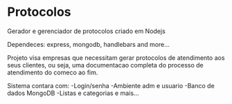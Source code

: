 # Protocolos
Gerador e gerenciador de protocolos criado em Nodejs 

Dependeces: express, mongodb, handlebars and more...

Projeto visa empresas que necessitam gerar protocolos de atendimento aos seus clientes, ou seja, uma documentacao completa do processo de atendimento do comeco ao fim.

Sistema contara com:
-Login/senha
-Ambiente adm e usuario
-Banco de dados MongoDB
-Listas e categorias
e mais...



